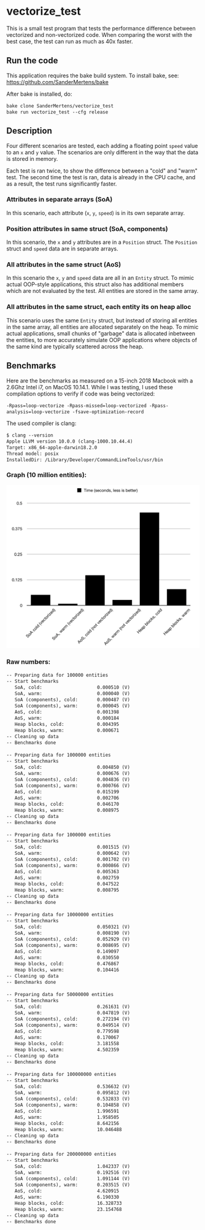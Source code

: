 # vectorize_test
This is a small test program that tests the performance difference between vectorized
and non-vectorized code. When comparing the worst with the best case, the test can
run as much as 40x faster.

## Run the code
This application requires the bake build system. To install bake, see:
https://github.com/SanderMertens/bake

After bake is installed, do:
```
bake clone SanderMertens/vectorize_test
bake run vectorize_test --cfg release
```

## Description
Four different scenarios are tested, each adding a floating point `speed` 
value to an `x` and `y` value. The scenarios are only different in the way that
the data is stored in memory.

Each test is ran twice, to show the difference between a "cold" and "warm" test.
The second time the test is ran, data is already in the CPU cache, and as a
result, the test runs significantly faster.

### Attributes in separate arrays (SoA)
In this scenario, each attribute (`x`, `y`, `speed`) is in its own separate array.

### Position attributes in same struct (SoA, components)
In this scenario, the `x` and `y` attributes are in a `Position` struct. The
`Position` struct and `speed` data are in separate arrays.

### All attributes in the same struct (AoS)
In this scenario the `x`, `y` and `speed` data are all in an `Entity` struct. To
mimic actual OOP-style applications, this struct also has additional members
which are not evaluated by the test. All entities are stored in the same array.

### All attributes in the same struct, each entity its on heap alloc
This scenario uses the same `Entity` struct, but instead of storing all entities
in the same array, all entities are allocated separately on the heap. To mimic
actual applications, small chunks of "garbage" data is allocated inbetween the
entities, to more accurately simulate OOP applications where objects of the same
kind are typically scattered across the heap.

## Benchmarks
Here are the benchmarks as measured on a 15-inch 2018 Macbook with a 2.6Ghz 
Intel i7, on MacOS 10.14.1. While I was testing, I used these compilation options
to verify if code was being vectorized:

```
-Rpass=loop-vectorize -Rpass-missed=loop-vectorized -Rpass-analysis=loop-vectorize -fsave-optimization-record
```

The used compiler is clang:

```
$ clang --version
Apple LLVM version 10.0.0 (clang-1000.10.44.4)
Target: x86_64-apple-darwin18.2.0
Thread model: posix
InstalledDir: /Library/Developer/CommandLineTools/usr/bin
```

### Graph (10 million entities):
![benchmarks](images/benchmark.png)

### Raw numbers:
```
-- Preparing data for 100000 entities
-- Start benchmarks
   SoA, cold:                    0.000510 (V)
   SoA, warm:                    0.000040 (V)
   SoA (components), cold:       0.000487 (V)
   SoA (components), warm:       0.000045 (V)
   AoS, cold:                    0.001398
   AoS, warm:                    0.000184
   Heap blocks, cold:            0.004395
   Heap blocks, warm:            0.000671
-- Cleaning up data
-- Benchmarks done

-- Preparing data for 1000000 entities
-- Start benchmarks
   SoA, cold:                    0.004850 (V)
   SoA, warm:                    0.000676 (V)
   SoA (components), cold:       0.004836 (V)
   SoA (components), warm:       0.000766 (V)
   AoS, cold:                    0.015199
   AoS, warm:                    0.002706
   Heap blocks, cold:            0.046170
   Heap blocks, warm:            0.008975
-- Cleaning up data
-- Benchmarks done

-- Preparing data for 1000000 entities
-- Start benchmarks
   SoA, cold:                    0.001515 (V)
   SoA, warm:                    0.000642 (V)
   SoA (components), cold:       0.001702 (V)
   SoA (components), warm:       0.000866 (V)
   AoS, cold:                    0.005363
   AoS, warm:                    0.002759
   Heap blocks, cold:            0.047522
   Heap blocks, warm:            0.008795
-- Cleaning up data
-- Benchmarks done

-- Preparing data for 10000000 entities
-- Start benchmarks
   SoA, cold:                    0.050321 (V)
   SoA, warm:                    0.008190 (V)
   SoA (components), cold:       0.052929 (V)
   SoA (components), warm:       0.008695 (V)
   AoS, cold:                    0.149097
   AoS, warm:                    0.030550
   Heap blocks, cold:            0.476867
   Heap blocks, warm:            0.104416
-- Cleaning up data
-- Benchmarks done

-- Preparing data for 50000000 entities
-- Start benchmarks
   SoA, cold:                    0.261631 (V)
   SoA, warm:                    0.047819 (V)
   SoA (components), cold:       0.272194 (V)
   SoA (components), warm:       0.049514 (V)
   AoS, cold:                    0.779598
   AoS, warm:                    0.170067
   Heap blocks, cold:            3.181558
   Heap blocks, warm:            4.502359
-- Cleaning up data
-- Benchmarks done

-- Preparing data for 100000000 entities
-- Start benchmarks
   SoA, cold:                    0.536632 (V)
   SoA, warm:                    0.095812 (V)
   SoA (components), cold:       0.532833 (V)
   SoA (components), warm:       0.104858 (V)
   AoS, cold:                    1.996591
   AoS, warm:                    1.958505
   Heap blocks, cold:            8.642156
   Heap blocks, warm:            10.046488
-- Cleaning up data
-- Benchmarks done

-- Preparing data for 200000000 entities
-- Start benchmarks
   SoA, cold:                    1.042337 (V)
   SoA, warm:                    0.192516 (V)
   SoA (components), cold:       1.091144 (V)
   SoA (components), warm:       0.203515 (V)
   AoS, cold:                    4.620915
   AoS, warm:                    6.190330
   Heap blocks, cold:            16.328733
   Heap blocks, warm:            23.154768
-- Cleaning up data
-- Benchmarks done
```
